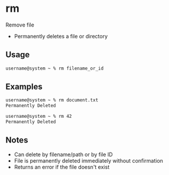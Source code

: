 # rm

Remove file

- Permanently deletes a file or directory

## Usage

```txt
username@system ~ % rm filename_or_id
```

## Examples

```txt
username@system ~ % rm document.txt
Permanently Deleted

username@system ~ % rm 42
Permanently Deleted
```

## Notes

- Can delete by filename/path or by file ID
- File is permanently deleted immediately without confirmation
- Returns an error if the file doesn't exist 